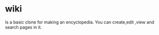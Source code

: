 # wiki
Is a basic clone for making an encyclopedia.
You can create,edit ,view and search pages in it.
